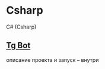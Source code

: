 # Csharp
C# (Csharp)

## [Tg Bot](https://github.com/krevetka-is-afk/Csharp/tree/main/Tg%20bot%20search%20for%20electocar-powerstation)
описание проекта и запуск – внутри

